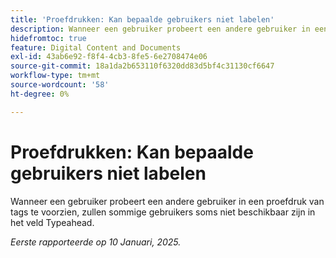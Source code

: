 ```yaml
---
title: 'Proefdrukken: Kan bepaalde gebruikers niet labelen'
description: Wanneer een gebruiker probeert een andere gebruiker in een proefdruk van tags te voorzien, zullen sommige gebruikers soms niet beschikbaar zijn in het veld Typeahead.
hidefromtoc: true
feature: Digital Content and Documents
exl-id: 43ab6e92-f8f4-4cb3-8fe5-6e2708474e06
source-git-commit: 18a1da2b653110f6320dd83d5bf4c31130cf6647
workflow-type: tm+mt
source-wordcount: '58'
ht-degree: 0%

---
```


# Proefdrukken: Kan bepaalde gebruikers niet labelen

<!--
>[!NOTE]
>
>This issue was fixed on February 7, 2025.-->

Wanneer een gebruiker probeert een andere gebruiker in een proefdruk van tags te voorzien, zullen sommige gebruikers soms niet beschikbaar zijn in het veld Typeahead.

_Eerste rapporteerde op 10 Januari, 2025._
